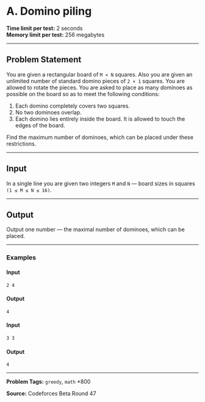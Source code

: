 
# A. Domino piling

**Time limit per test:** 2 seconds  
**Memory limit per test:** 256 megabytes  

---

## Problem Statement

You are given a rectangular board of `M × N` squares. Also you are given an unlimited number of standard domino pieces of `2 × 1` squares. You are allowed to rotate the pieces. You are asked to place as many dominoes as possible on the board so as to meet the following conditions:

1. Each domino completely covers two squares.
2. No two dominoes overlap.
3. Each domino lies entirely inside the board. It is allowed to touch the edges of the board.

Find the maximum number of dominoes, which can be placed under these restrictions.

---

## Input

In a single line you are given two integers `M` and `N` — board sizes in squares `(1 ≤ M ≤ N ≤ 16)`.

---

## Output

Output one number — the maximal number of dominoes, which can be placed.

---

### Examples

#### Input
```
2 4
```
#### Output
```
4
```

#### Input
```
3 3
```
#### Output
```
4
```

---

**Problem Tags:** `greedy`, `math` *800

**Source:** Codeforces Beta Round 47
